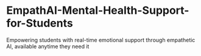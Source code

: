 # EmpathAI-Mental-Health-Support-for-Students
Empowering students with real-time emotional support through empathetic AI, available anytime they need it
